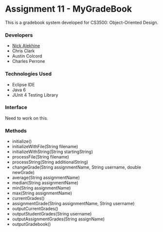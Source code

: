 Assignment 11 - MyGradeBook
===========================
This is a gradebook system developed for CS3500: Object-Oriented Design. 

### Developers
- [Nick Alekhine](https://github.com/alekhinen)
- Chris Clark
- Austin Colcord
- Charles Perrone

### Technologies Used
- Eclipse IDE
- Java 6
- JUnit 4 Testing Library

### Interface
Need to work on this.

### Methods
- initialize()
- initializeWithFile(String filename)
- initializeWithString(String startingString) 
- processFile(String filename)
- processString(String additionalString)
- changeGrade(String assignmentName, String username, double newGrade)
- average(String assignmentName)
- median(String assignmentName)
- min(String assignmentName)
- max(String assignmentName)
- currentGrades()
- assignmentGrade(String assignmentName, String username)
- outputCurrentGrades()
- outputStudentGrades(String username)
- outputAssignmentGrades(String assignName)
- outputGradebook()


